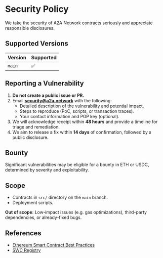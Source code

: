 # Security Policy

We take the security of A2A Network contracts seriously and appreciate responsible disclosures.

## Supported Versions

| Version | Supported |
|---------|-----------|
| `main`  | ✅ |

## Reporting a Vulnerability

1. **Do not create a public issue or PR.**
2. Email **security@a2a.network** with the following:
   - Detailed description of the vulnerability and potential impact.
   - Steps to reproduce (PoC, scripts, or transaction traces).
   - Your contact information and PGP key (optional).
3. We will acknowledge receipt within **48 hours** and provide a timeline for triage and remediation.
4. We aim to release a fix within **14 days** of confirmation, followed by a public disclosure.

## Bounty

Significant vulnerabilities may be eligible for a bounty in ETH or USDC, determined by severity and exploitability.

## Scope

- Contracts in `src/` directory on the `main` branch.
- Deployment scripts.

**Out of scope:** Low-impact issues (e.g. gas optimizations), third-party dependencies, or already-fixed bugs.

## References

- [Ethereum Smart Contract Best Practices](https://consensys.github.io/smart-contract-best-practices/)
- [SWC Registry](https://swcregistry.io)
